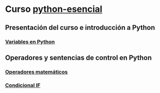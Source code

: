 # Curso [python-esencial](https://www.linkedin.com/learning/python-esencial)

## Presentación del curso e introducción a Python
### [Variables en Python](./Presentacion/variables.py)

## Operadores y sentencias de control en Python
### [Operadores matemáticos](./OperadoresSentecias/operadoresMatematicos.py)
### [Condicional IF](./OperadoresSentecias/condicionaIF.py)






